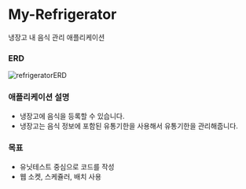 # My-Refrigerator
냉장고 내 음식 관리 애플리케이션

### ERD

![refrigeratorERD](https://user-images.githubusercontent.com/94332594/199696620-7367fa58-262f-49a4-8a8a-9a61c395e137.png)

### 애플리케이션 설명
- 냉장고에 음식을 등록할 수 있습니다.
- 냉장고는 음식 정보에 포함된 유통기한을 사용해서 유통기한을 관리해줍니다.

### 목표
- 유닛테스트 중심으로 코드를 작성
- 웹 소켓, 스케쥴러, 배치 사용
